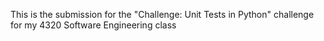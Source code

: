 This is the submission for the "Challenge: Unit Tests in Python" challenge for my 4320 Software Engineering class
